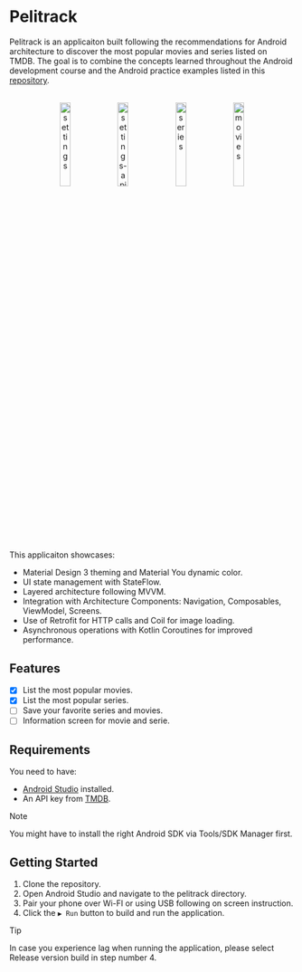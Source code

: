 # Pelitrack

Pelitrack is an applicaiton built following the recommendations for Android architecture to discover the most popular movies and series listed on TMDB. The goal is to combine the concepts learned throughout the Android development course and the Android practice examples listed in this [repository](https://github.com/yeroldsan/android-practice).

<br>
<div align="center">
  <img src="https://i.postimg.cc/7bvCYD5w/image1.webp" width="19.5%" alt="settings" />
  <img src="https://i.postimg.cc/pVmqTZm6/image2.webp" width="19.5%" alt="settings-api" />
  <img src="https://i.postimg.cc/44jwh9tN/image3.webp" width="19.5%" alt="series" />
  <img src="https://i.postimg.cc/nr9jJMc3/image4.webp" width="19.5%" alt="movies" />
</div>
<br>

This applicaiton showcases:

  - Material Design 3 theming and Material You dynamic color.
  - UI state management with StateFlow.
  - Layered architecture following MVVM.
  - Integration with Architecture Components: Navigation, Composables, ViewModel, Screens.
  - Use of Retrofit for HTTP calls and Coil for image loading.
  - Asynchronous operations with Kotlin Coroutines for improved performance.

## Features

- [x] List the most popular movies.
- [x] List the most popular series.
- [ ] Save your favorite series and movies.
- [ ] Information screen for movie and serie.

## Requirements

You need to have:
- [Android Studio](https://developer.android.com/studio) installed.
- An API key from [TMDB](https://developer.themoviedb.org/docs/getting-started).

> [!NOTE]
> You might have to install the right Android SDK via Tools/SDK Manager first.

## Getting Started

  1. Clone the repository.
  2. Open Android Studio and navigate to the pelitrack directory.
  3. Pair your phone over Wi-FI or using USB following on screen instruction.
  4. Click the ```▶ Run``` button to build and run the application.

> [!TIP]
> In case you experience lag when running the application, please select Release version build in step number 4.
